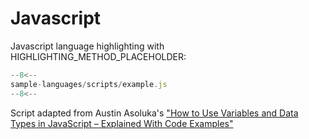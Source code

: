 # Javascript

Javascript language highlighting with HIGHLIGHTING_METHOD_PLACEHOLDER:

```javascript
--8<--
sample-languages/scripts/example.js
--8<--
```

Script adapted from Austin Asoluka's ["How to Use Variables and Data Types in JavaScript – Explained With Code Examples"](https://www.freecodecamp.org/news/how-to-use-variables-and-data-types-in-javascript/)
